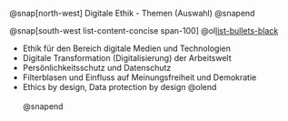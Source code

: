 @snap[north-west]
Digitale Ethik - Themen (Auswahl)
@snapend

@snap[south-west list-content-concise span-100]
@ol[list-bullets-black](false)
- Ethik für den Bereich digitale Medien und Technologien
- Digitale Transformation (Digitalisierung) der Arbeitswelt
- Persönlichkeitsschutz und Datenschutz
- Filterblasen und Einfluss auf Meinungsfreiheit und Demokratie
- Ethics by design, Data protection by design
@olend
<br><br>
@snapend
